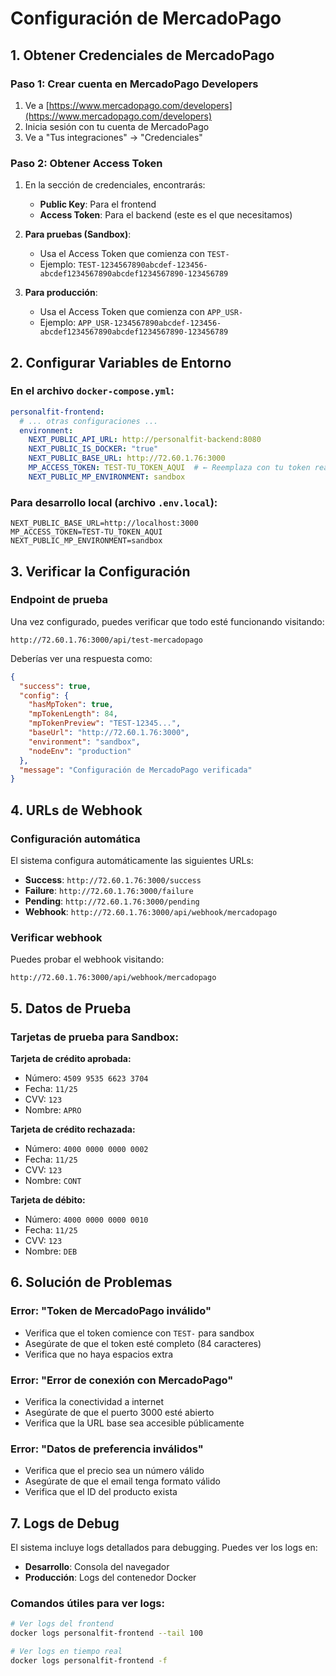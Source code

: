 # Configuración de MercadoPago

## 1. Obtener Credenciales de MercadoPago

### Paso 1: Crear cuenta en MercadoPago Developers
1. Ve a [https://www.mercadopago.com/developers](https://www.mercadopago.com/developers)
2. Inicia sesión con tu cuenta de MercadoPago
3. Ve a "Tus integraciones" → "Credenciales"

### Paso 2: Obtener Access Token
1. En la sección de credenciales, encontrarás:
   - **Public Key**: Para el frontend
   - **Access Token**: Para el backend (este es el que necesitamos)

2. **Para pruebas (Sandbox)**:
   - Usa el Access Token que comienza con `TEST-`
   - Ejemplo: `TEST-1234567890abcdef-123456-abcdef1234567890abcdef1234567890-123456789`

3. **Para producción**:
   - Usa el Access Token que comienza con `APP_USR-`
   - Ejemplo: `APP_USR-1234567890abcdef-123456-abcdef1234567890abcdef1234567890-123456789`

## 2. Configurar Variables de Entorno

### En el archivo `docker-compose.yml`:

```yaml
personalfit-frontend:
  # ... otras configuraciones ...
  environment:
    NEXT_PUBLIC_API_URL: http://personalfit-backend:8080
    NEXT_PUBLIC_IS_DOCKER: "true"
    NEXT_PUBLIC_BASE_URL: http://72.60.1.76:3000
    MP_ACCESS_TOKEN: TEST-TU_TOKEN_AQUI  # ← Reemplaza con tu token real
    NEXT_PUBLIC_MP_ENVIRONMENT: sandbox
```

### Para desarrollo local (archivo `.env.local`):

```env
NEXT_PUBLIC_BASE_URL=http://localhost:3000
MP_ACCESS_TOKEN=TEST-TU_TOKEN_AQUI
NEXT_PUBLIC_MP_ENVIRONMENT=sandbox
```

## 3. Verificar la Configuración

### Endpoint de prueba
Una vez configurado, puedes verificar que todo esté funcionando visitando:
```
http://72.60.1.76:3000/api/test-mercadopago
```

Deberías ver una respuesta como:
```json
{
  "success": true,
  "config": {
    "hasMpToken": true,
    "mpTokenLength": 84,
    "mpTokenPreview": "TEST-12345...",
    "baseUrl": "http://72.60.1.76:3000",
    "environment": "sandbox",
    "nodeEnv": "production"
  },
  "message": "Configuración de MercadoPago verificada"
}
```

## 4. URLs de Webhook

### Configuración automática
El sistema configura automáticamente las siguientes URLs:

- **Success**: `http://72.60.1.76:3000/success`
- **Failure**: `http://72.60.1.76:3000/failure`
- **Pending**: `http://72.60.1.76:3000/pending`
- **Webhook**: `http://72.60.1.76:3000/api/webhook/mercadopago`

### Verificar webhook
Puedes probar el webhook visitando:
```
http://72.60.1.76:3000/api/webhook/mercadopago
```

## 5. Datos de Prueba

### Tarjetas de prueba para Sandbox:

**Tarjeta de crédito aprobada:**
- Número: `4509 9535 6623 3704`
- Fecha: `11/25`
- CVV: `123`
- Nombre: `APRO`

**Tarjeta de crédito rechazada:**
- Número: `4000 0000 0000 0002`
- Fecha: `11/25`
- CVV: `123`
- Nombre: `CONT`

**Tarjeta de débito:**
- Número: `4000 0000 0000 0010`
- Fecha: `11/25`
- CVV: `123`
- Nombre: `DEB`

## 6. Solución de Problemas

### Error: "Token de MercadoPago inválido"
- Verifica que el token comience con `TEST-` para sandbox
- Asegúrate de que el token esté completo (84 caracteres)
- Verifica que no haya espacios extra

### Error: "Error de conexión con MercadoPago"
- Verifica la conectividad a internet
- Asegúrate de que el puerto 3000 esté abierto
- Verifica que la URL base sea accesible públicamente

### Error: "Datos de preferencia inválidos"
- Verifica que el precio sea un número válido
- Asegúrate de que el email tenga formato válido
- Verifica que el ID del producto exista

## 7. Logs de Debug

El sistema incluye logs detallados para debugging. Puedes ver los logs en:
- **Desarrollo**: Consola del navegador
- **Producción**: Logs del contenedor Docker

### Comandos útiles para ver logs:
```bash
# Ver logs del frontend
docker logs personalfit-frontend --tail 100

# Ver logs en tiempo real
docker logs personalfit-frontend -f
```